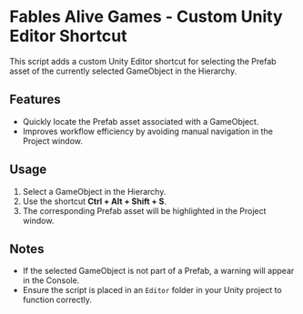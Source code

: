 # Fables Alive Games - Custom Unity Editor Shortcut

This script adds a custom Unity Editor shortcut for selecting the Prefab asset of the currently selected GameObject in the Hierarchy.

## Features
- Quickly locate the Prefab asset associated with a GameObject.
- Improves workflow efficiency by avoiding manual navigation in the Project window.

## Usage
1. Select a GameObject in the Hierarchy.
2. Use the shortcut **Ctrl + Alt + Shift + S**.
3. The corresponding Prefab asset will be highlighted in the Project window.

## Notes
- If the selected GameObject is not part of a Prefab, a warning will appear in the Console.
- Ensure the script is placed in an `Editor` folder in your Unity project to function correctly.
